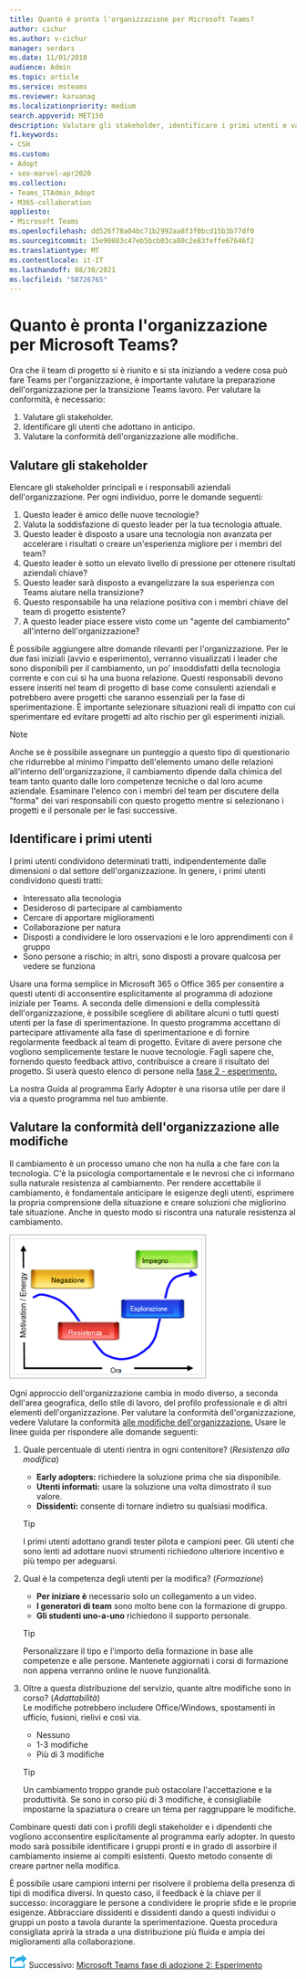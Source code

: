 ```yaml
---
title: Quanto è pronta l'organizzazione per Microsoft Teams?
author: cichur
ms.author: v-cichur
manager: serdars
ms.date: 11/01/2018
audience: Admin
ms.topic: article
ms.service: msteams
ms.reviewer: karuanag
ms.localizationpriority: medium
search.appverid: MET150
description: Valutare gli stakeholder, identificare i primi utenti e valutare se l'organizzazione è pronta per la transizione a Teams.
f1.keywords:
- CSH
ms.custom:
- Adopt
- seo-marvel-apr2020
ms.collection:
- Teams_ITAdmin_Adopt
- M365-collaboration
appliesto:
- Microsoft Teams
ms.openlocfilehash: dd526f78a04bc71b2992aa8f3f0bcd15b3b77df0
ms.sourcegitcommit: 15e90083c47eb5bcb03ca80c2e83feffe67646f2
ms.translationtype: MT
ms.contentlocale: it-IT
ms.lasthandoff: 08/30/2021
ms.locfileid: "58726765"
---
```

# <a name="how-ready-is-your-organization-for-microsoft-teams"></a>Quanto è pronta l'organizzazione per Microsoft Teams?

Ora che il team di progetto si è riunito e si sta iniziando a vedere cosa può fare Teams per l'organizzazione, è importante valutare la preparazione dell'organizzazione per la transizione Teams lavoro. Per valutare la conformità, è necessario:

1. Valutare gli stakeholder.
2. Identificare gli utenti che adottano in anticipo.
3. Valutare la conformità dell'organizzazione alle modifiche. 

## <a name="assess-your-stakeholders"></a>Valutare gli stakeholder

Elencare gli stakeholder principali e i responsabili aziendali dell'organizzazione. Per ogni individuo, porre le domande seguenti:
 
1. Questo leader è amico delle nuove tecnologie?
2. Valuta la soddisfazione di questo leader per la tua tecnologia attuale.
3. Questo leader è disposto a usare una tecnologia non avanzata per accelerare i risultati o creare un'esperienza migliore per i membri del team?
4. Questo leader è sotto un elevato livello di pressione per ottenere risultati aziendali chiave? 
5. Questo leader sarà disposto a evangelizzare la sua esperienza con Teams aiutare nella transizione?
6. Questo responsabile ha una relazione positiva con i membri chiave del team di progetto esistente?
7. A questo leader piace essere visto come un "agente del cambiamento" all'interno dell'organizzazione?  

È possibile aggiungere altre domande rilevanti per l'organizzazione. Per le due fasi iniziali (avvio e esperimento), verranno visualizzati i leader che sono disponibili per il cambiamento, un po' insoddisfatti della tecnologia corrente e con cui si ha una buona relazione. Questi responsabili devono essere inseriti nel team di progetto di base come consulenti aziendali e potrebbero avere progetti che saranno essenziali per la fase di sperimentazione. È importante selezionare situazioni reali di impatto con cui sperimentare ed evitare progetti ad alto rischio per gli esperimenti iniziali.
   
> [!NOTE]
> Anche se è possibile assegnare un punteggio a questo tipo di questionario che ridurrebbe al minimo l'impatto dell'elemento umano delle relazioni all'interno dell'organizzazione, il cambiamento dipende dalla chimica del team tanto quanto dalle loro competenze tecniche o dal loro acume aziendale. Esaminare l'elenco con i membri del team per discutere della "forma" dei vari responsabili con questo progetto mentre si selezionano i progetti e il personale per le fasi successive. 

## <a name="identify-early-adopters"></a>Identificare i primi utenti

I primi utenti condividono determinati tratti, indipendentemente dalle dimensioni o dal settore dell'organizzazione. In genere, i primi utenti condividono questi tratti:

- Interessato alla tecnologia
- Desideroso di partecipare al cambiamento
- Cercare di apportare miglioramenti
- Collaborazione per natura
- Disposti a condividere le loro osservazioni e le loro apprendimenti con il gruppo
- Sono persone a rischio; in altri, sono disposti a provare qualcosa per vedere se funziona

Usare una forma semplice in Microsoft 365 o Office 365 per consentire a questi utenti di acconsentire esplicitamente al programma di adozione iniziale per Teams. A seconda delle dimensioni e della complessità dell'organizzazione, è possibile scegliere di abilitare alcuni o tutti questi utenti per la fase di sperimentazione. In questo programma accettano di partecipare attivamente alla fase di sperimentazione e di fornire regolarmente feedback al team di progetto. Evitare di avere persone che vogliono semplicemente testare le nuove tecnologie. Fagli sapere che, fornendo questo feedback attivo, contribuisce a creare il risultato del progetto. Si userà questo elenco di persone nella [fase 2 - esperimento.](teams-adoption-phase2-experiment.md)

La nostra Guida al programma Early Adopter è una risorsa utile per dare il via a questo programma nel tuo ambiente.  
 
## <a name="assess-your-organizations-readiness-for-change"></a>Valutare la conformità dell'organizzazione alle modifiche

Il cambiamento è un processo umano che non ha nulla a che fare con la tecnologia. C'è la psicologia comportamentale e le nevrosi che ci informano sulla naturale resistenza al cambiamento. Per rendere accettabile il cambiamento, è fondamentale anticipare le esigenze degli utenti, esprimere la propria comprensione della situazione e creare soluzioni che migliorino tale situazione. Anche in questo modo si riscontra una naturale resistenza al cambiamento.  

![Graph che illustra la resistenza al cambiamento.](media/teams-adoption-resistance.png)

Ogni approccio dell'organizzazione cambia in modo diverso, a seconda dell'area geografica, dello stile di lavoro, del profilo professionale e di altri elementi dell'organizzazione. Per valutare la conformità dell'organizzazione, vedere Valutare la conformità [alle modifiche dell'organizzazione.](upgrade-org-change-readiness.md) Usare le linee guida per rispondere alle domande seguenti:

1. Quale percentuale di utenti rientra in ogni contenitore? (*Resistenza alla modifica*)
    - **Early adopters:** richiedere la soluzione prima che sia disponibile.
    - **Utenti informati:** usare la soluzione una volta dimostrato il suo valore.
    - **Dissidenti:** consente di tornare indietro su qualsiasi modifica.
    
   > [!TIP]
   > I primi utenti adottano grandi tester pilota e campioni peer. Gli utenti che sono lenti ad adottare nuovi strumenti richiedono ulteriore incentivo e più tempo per adeguarsi. 

2. Qual è la competenza degli utenti per la modifica? (*Formazione*)
    - **Per iniziare è** necessario solo un collegamento a un video.
    - **I generatori di team** sono molto bene con la formazione di gruppo.
    - **Gli studenti uno-a-uno** richiedono il supporto personale.

    > [!TIP]
    > Personalizzare il tipo e l'importo della formazione in base alle competenze e alle persone. Mantenete aggiornati i corsi di formazione non appena verranno online le nuove funzionalità.

3. Oltre a questa distribuzione del servizio, quante altre modifiche sono in corso? (*Adattabilità*) <br/>Le modifiche potrebbero includere Office/Windows, spostamenti in ufficio, fusioni, rielivi e così via.
    - Nessuno
    - 1-3 modifiche
    - Più di 3 modifiche
 
    > [!TIP] 
    > Un cambiamento troppo grande può ostacolare l'accettazione e la produttività. Se sono in corso più di 3 modifiche, è consigliabile impostarne la spaziatura o creare un tema per raggruppare le modifiche.  

Combinare questi dati con i profili degli stakeholder e i dipendenti che vogliono acconsentire esplicitamente al programma early adopter. In questo modo sarà possibile identificare i gruppi pronti e in grado di assorbire il cambiamento insieme ai compiti esistenti. Questo metodo consente di creare partner nella modifica.

È possibile usare campioni interni per risolvere il problema della presenza di tipi di modifica diversi. In questo caso, il feedback è la chiave per il successo: incoraggiare le persone a condividere le proprie sfide e le proprie esigenze. Abbracciare dissidenti e dissidenti dando a questi individui o gruppi un posto a tavola durante la sperimentazione. Questa procedura consigliata aprirà la strada a una distribuzione più fluida e ampia dei miglioramenti alla collaborazione.  

![Icona che rappresenta il passaggio successivo.](media/teams-adoption-next-icon.png) Successivo: [Microsoft Teams fase di adozione 2: Esperimento](teams-adoption-phase2-experiment.md) 
